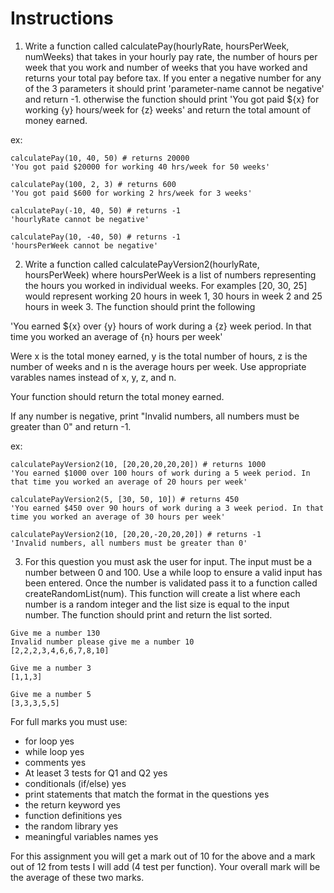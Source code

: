# Instructions  

1. Write a function called calculatePay(hourlyRate, hoursPerWeek, numWeeks) that takes in your hourly pay rate, the number of hours per week that you work and number of weeks that you have worked and returns your total pay before tax. If you enter a negative number for any of the 3 parameters it should print 'parameter-name cannot be negative' and return -1. otherwise the function should print 'You got paid ${x} for working {y} hours/week for {z} weeks' and return the total amount of money earned.

ex:
```
calculatePay(10, 40, 50) # returns 20000
'You got paid $20000 for working 40 hrs/week for 50 weeks'

calculatePay(100, 2, 3) # returns 600
'You got paid $600 for working 2 hrs/week for 3 weeks'

calculatePay(-10, 40, 50) # returns -1
'hourlyRate cannot be negative'

calculatePay(10, -40, 50) # returns -1
'hoursPerWeek cannot be negative'
```

2. Write a function called calculatePayVersion2(hourlyRate, hoursPerWeek) where hoursPerWeek is a list of numbers representing the hours you worked in individual weeks. For examples [20, 30, 25] would represent working 20 hours in week 1, 30 hours in week 2 and 25 hours in week 3. The function should print the following

'You earned ${x} over {y} hours of work during a {z} week period. In that time you worked an average of {n} hours per week'

Were x is the total money earned, y is the total number of hours, z is the number of weeks and n is the average hours per week. Use appropriate varables names instead of x, y, z, and n.

Your function should return the total money earned.

If any number is negative, print "Invalid numbers, all numbers must be greater than 0" and return -1.

ex:
```
calculatePayVersion2(10, [20,20,20,20,20]) # returns 1000
'You earned $1000 over 100 hours of work during a 5 week period. In that time you worked an average of 20 hours per week'

calculatePayVersion2(5, [30, 50, 10]) # returns 450
'You earned $450 over 90 hours of work during a 3 week period. In that time you worked an average of 30 hours per week'

calculatePayVersion2(10, [20,20,-20,20,20]) # returns -1
'Invalid numbers, all numbers must be greater than 0'

```

3. For this question you must ask the user for input. The input must be a number between 0 and 100. Use a while loop to ensure a valid input has been entered. Once the number is validated pass it to a function called createRandomList(num). This function will create a list where each number is a random integer and the list size is equal to the input number. The function should print and return the list sorted.

```
Give me a number 130
Invalid number please give me a number 10
[2,2,2,3,4,6,6,7,8,10]

Give me a number 3
[1,1,3]

Give me a number 5
[3,3,3,5,5]

```


For full marks you must use:
* for loop yes
* while loop yes
* comments yes
* At leaset 3 tests for Q1 and Q2 yes
* conditionals (if/else) yes
* print statements that match the format in the questions yes
* the return keyword yes
* function definitions yes 
* the random library yes
* meaningful variables names yes

For this assignment you will get a mark out of 10 for the above and a mark out of 12 from tests I will add (4 test per function). Your overall mark will be the average of these two marks.

  